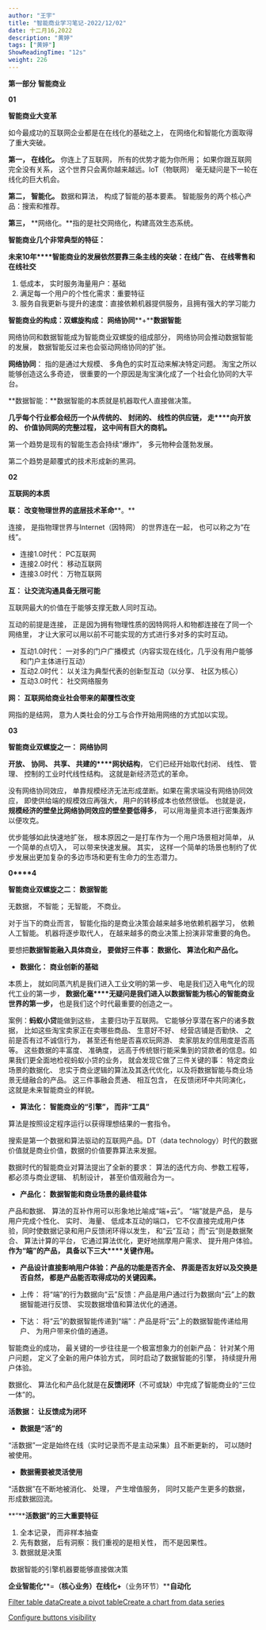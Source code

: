 ```yaml
---
author: "王宇"
title: "智能商业学习笔记-2022/12/02"
date: 十二月16,2022
description: "黄婷"
tags: ["黄婷"]
ShowReadingTime: "12s"
weight: 226
---
```

**第一部分** **智能商业**

**01**

**智能商业大变革**

如今最成功的互联网企业都是在在线化的基础之上， 在网络化和智能化方面取得了重大突破。

**第一，** **在线化。** 你连上了互联网， 所有的优势才能为你所用； 如果你跟互联网完全没有关系， 这个世界只会离你越来越远。IoT（物联网） 毫无疑问是下一轮在线化的巨大机会。

**第二，** **智能化。** 数据和算法， 构成了智能的基本要素。 智能服务的两个核心产品：搜索和推荐。

**第三，** **网络化。**指的是社交网络化，构建高效生态系统。

  

**智能商业****几个非常典型的特征****：**

**未来****10****年****智能商业的发展依然要靠三条主线的突破：在线广告、** **在线零售和在线社交**

1.  低成本， 实时服务海量用户：基础
2.  满足每一个用户的个性化需求：重要特征
3.  服务自我更新与提升的速度：直接依赖机器提供服务，且拥有强大的学习能力

  

**智能商业的构成：双螺旋构成：** **网络协同****+****数据智能**

网络协同和数据智能成为智能商业双螺旋的组成部分， 网络协同会推动数据智能的发展， 数据智能反过来也会驱动网络协同的扩张。

**网络协同**： 指的是通过大规模、 多角色的实时互动来解决特定问题。 淘宝之所以能够创造这么多奇迹， 很重要的一个原因是淘宝演化成了一个社会化协同的大平台。

**数据智能：**数据智能的本质就是机器取代人直接做决策。

  

**几乎每个行业都会经历一个从传统的、** **封闭的、 线性的供应链， 走****向开放的、** **价值协同网的完整过程， 这中间有巨大的商机。**

第一个趋势是现有的智能生态会持续“爆炸”， 多元物种会蓬勃发展。

第二个趋势是颠覆式的技术形成新的黑洞。

  

**02**

**互联网的本质**

**联：** **改变物理世界的底层技术革命****。**

连接， 是指物理世界与Internet（因特网） 的世界连在一起， 也可以称之为“在线”。

*   连接1.0时代： PC互联网
*   连接2.0时代： 移动互联网
*   连接3.0时代： 万物互联网

**互：** **让交流沟通具备无限可能**

互联网最大的价值在于能够支撑无数人同时互动。

互动的前提是连接， 正是因为拥有物理性质的因特网将人和物都连接在了同一个网络里， 才让大家可以用以前不可能实现的方式进行多对多的实时互动。

*   互动1.0时代： 一对多的门户广播模式（内容实现在线化，几乎没有用户能够和门户主体进行互动）
*   互动2.0时代： 以关注为典型代表的创新型互动（以分享、 社区为核心）
*   互动3.0时代： 社交网络服务

**网：** **互联网给商业社会带来的颠覆性改变**

网指的是结网， 意为人类社会的分工与合作开始用网络的方式加以实现。

  

**03**

**智能商业双螺旋之一：** **网络协同**

**开放、** **协同、 共享、 共建的****网状结构**， 它们已经开始取代封闭、 线性、 管理、 控制的工业时代线性结构。 这就是新经济范式的革命。

没有网络协同效应， 单靠规模经济无法形成垄断。如果在需求端没有网络协同效应， 即使供给端的规模效应再强大， 用户的转移成本也依然很低。 也就是说， **规模经济的壁垒比网络协同效应的壁垒要低得多**， 可以用海量资本进行密集轰炸以便攻克。

优步能够如此快速地扩张， 根本原因之一是打车作为一个用户场景相对简单， 从一个简单的点切入， 可以带来快速发展。 其实， 这样一个简单的场景也制约了优步发展出更加复杂的多边市场和更有生命力的生态潜力。

  

**0****4**

**智能商业双螺旋之二：** **数据智能**

无数据， 不智能； 无智能， 不商业。

对于当下的商业而言， 智能化指的是商业决策会越来越多地依赖机器学习， 依赖人工智能。 机器将逐步取代人， 在越来越多的商业决策上扮演非常重要的角色。

要想把**数据智能融入具体商业，** **要做好三件事： 数据化、 算法化和产品化。**

*   **数据化：** **商业创新的基础**

本质上， 就如同蒸汽机是我们进入工业文明的第一步、 电是我们迈入电气化的现代工业的第一步， **数据化毫****无疑问是我们进入以数据智能为核心的智能商业世界的第一步，** 也是我们这个时代最重要的创造之一。

案例：**蚂蚁小贷**能做到这些， 主要归功于互联网。 它能够分享潜在客户的诸多数据， 比如这些淘宝卖家正在卖哪些商品、 生意好不好、 经营店铺是否勤快、 之前是否有过不诚信行为， 甚至还有他是否喜欢玩网游、 卖家朋友的信用度是否高等。 这些数据的丰富度、 准确度， 远高于传统银行能采集到的贷款者的信息。如果我们更全面地检视蚂蚁小贷的业务， 就会发现它做了三件关键的事： 特定商业场景的数据化、 忠实于商业逻辑的算法及其迭代优化，以及将数据智能与商业场景无缝融合的产品。 这三件事融会贯通、 相互包含， 在反馈闭环中共同演化， 这就是未来智能商业的样貌。

*   **算法化：** **智能商业的“引擎”， 而非“工具”**

算法是按照设定程序运行以获得理想结果的一套指令。

搜索是第一个数据和算法驱动的互联网产品。DT（data technology）时代的数据价值就是商业价值，数据的价值要靠算法来发掘。

数据时代的智能商业对算法提出了全新的要求： 算法的迭代方向、参数工程等， 都必须与商业逻辑、 机制设计， 甚至价值观融合为一。

*   **产品化：** **数据智能和商业场景的最终载体**

产品和数据、 算法的互补作用可以形象地比喻成“端+云”。 “端”就是产品， 是与用户完成个性化、 实时、 海量、 低成本互动的端口， 它不仅直接完成用户体验，同时使数据记录和用户反馈闭环得以发生， 和“云”互动； 而“云”则是数据聚合、 算法计算的平台， 它通过算法优化，更好地揣摩用户需求、 提升用户体验。 **作为“端”的产品， 具备以下三大****关键作用。**

  

*   **产品设计直接影响用户体验：产品的功能是否齐全、 界面是否友好以及交换是否自然， 都是产品能否取得成功的关键因素。**

*   上传： 将“端”的行为数据向“云”反馈：产品是用户通过行为数据向“云”上的数据智能进行反馈、 实现数据增值和算法优化的通道。

*   下达： 将“云”的数据智能传递到“端”：产品是将“云”上的数据智能传递给用户、 为用户带来价值的通道。

  

智能商业的成功， 最关键的一步往往是一个极富想象力的创新产品： 针对某个用户问题， 定义了全新的用户体验方式， 同时启动了数据智能的引擎， 持续提升用户体验。

数据化、 算法化和产品化就是在**反馈闭环**（不可或缺）中完成了智能商业的“三位一体”的。

  

**活数据：** **让反馈成为闭环**

  

*   **数据是“活”的**

  

“活数据”一定是始终在线（实时记录而不是主动采集）且不断更新的， 可以随时被使用。

  

*   **数据需要被灵活使用**

  

“活数据”在不断地被消化、 处理， 产生增值服务， 同时又能产生更多的数据， 形成数据回流。

**“****活数据”的三大重要特征**

1.  全本记录， 而非样本抽查
2.  先有数据， 后有洞察：我们重视的是相关性， 而不是因果性。
3.  数据就是决策

 数据智能的引擎机器要能够直接做决策

**企业智能化****\=****（核心业务）****在线化****+****（业务环节）****自动化**

  

[Filter table data](#)[Create a pivot table](#)[Create a chart from data series](#)

[Configure buttons visibility](/users/tfac-settings.action)